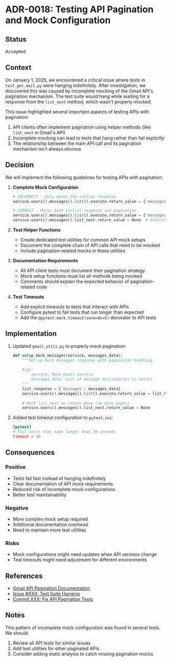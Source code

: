 # ADR-0018: Testing API Pagination and Mock Configuration

## Status
Accepted

## Context
On January 1, 2025, we encountered a critical issue where tests in `test_get_mail.py` were hanging indefinitely. After investigation, we discovered this was caused by incomplete mocking of the Gmail API's pagination mechanism. The test suite would hang while waiting for a response from the `list_next` method, which wasn't properly mocked.

This issue highlighted several important aspects of testing APIs with pagination:
1. API clients often implement pagination using helper methods (like `list_next` in Gmail's API)
2. Incomplete mocking can lead to tests that hang rather than fail explicitly
3. The relationship between the main API call and its pagination mechanism isn't always obvious

## Decision
We will implement the following guidelines for testing APIs with pagination:

1. **Complete Mock Configuration**
   ```python
   # INCORRECT - Only mocks the initial response
   service.users().messages().list().execute.return_value = {'messages': data}
   
   # CORRECT - Mocks both initial response and pagination
   service.users().messages().list().execute.return_value = {'messages': data}
   service.users().messages().list_next.return_value = None  # Indicates no more pages
   ```

2. **Test Helper Functions**
   - Create dedicated test utilities for common API mock setups
   - Document the complete chain of API calls that need to be mocked
   - Include pagination-related mocks in these utilities

3. **Documentation Requirements**
   - All API client tests must document their pagination strategy
   - Mock setup functions must list all methods being mocked
   - Comments should explain the expected behavior of pagination-related code

4. **Test Timeouts**
   - Add explicit timeouts to tests that interact with APIs
   - Configure pytest to fail tests that run longer than expected
   - Add the `@pytest.mark.timeout(seconds=5)` decorator to API tests

## Implementation
1. Updated `gmail_utils.py` to properly mock pagination:
   ```python
   def setup_mock_messages(service, messages_data):
       """Set up mock messages response with pagination handling.
       
       Args:
           service: Mock Gmail service
           messages_data: List of message dictionaries to return
       """
       list_response = {'messages': messages_data}
       service.users().messages().list().execute.return_value = list_response
       
       # Mock list_next to return None (no more pages)
       service.users().messages().list_next.return_value = None
   ```

2. Added test timeout configuration to `pytest.ini`:
   ```ini
   [pytest]
   # Fail tests that take longer than 30 seconds
   timeout = 30
   ```

## Consequences

### Positive
- Tests fail fast instead of hanging indefinitely
- Clear documentation of API mock requirements
- Reduced risk of incomplete mock configurations
- Better test maintainability

### Negative
- More complex mock setup required
- Additional documentation overhead
- Need to maintain more test utilities

### Risks
- Mock configurations might need updates when API versions change
- Test timeouts might need adjustment for different environments

## References
- [Gmail API Pagination Documentation](https://developers.google.com/gmail/api/guides/pagination)
- [Issue #XXX: Test Suite Hanging](link-to-issue)
- [Commit XXX: Fix API Pagination Tests](link-to-commit)

## Notes
This pattern of incomplete mock configuration was found in several tests. We should:
1. Review all API tests for similar issues
2. Add test utilities for other paginated APIs
3. Consider adding static analysis to catch missing pagination mocks
